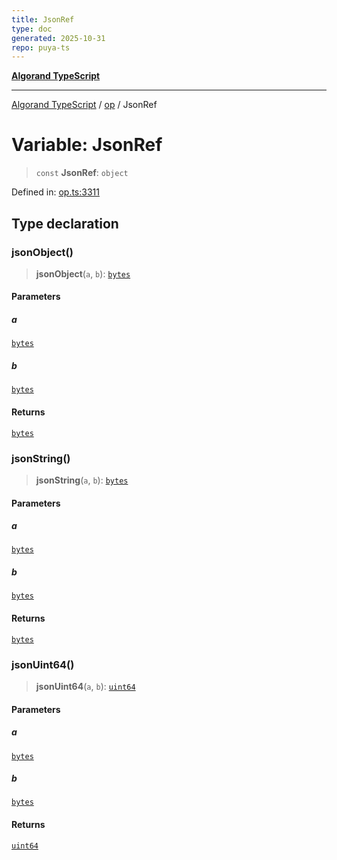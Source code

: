 ```yaml
---
title: JsonRef
type: doc
generated: 2025-10-31
repo: puya-ts
---
```

[**Algorand TypeScript**](../../README.md)

***

[Algorand TypeScript](../../modules.md) / [op](../README.md) / JsonRef

# Variable: JsonRef

> `const` **JsonRef**: `object`

Defined in: [op.ts:3311](https://github.com/algorandfoundation/puya-ts/blob/main/packages/algo-ts/src/op.ts#L3311)

## Type declaration

### jsonObject()

> **jsonObject**(`a`, `b`): [`bytes`](../../index/type-aliases/bytes.md)

#### Parameters

##### a

[`bytes`](../../index/type-aliases/bytes.md)

##### b

[`bytes`](../../index/type-aliases/bytes.md)

#### Returns

[`bytes`](../../index/type-aliases/bytes.md)

### jsonString()

> **jsonString**(`a`, `b`): [`bytes`](../../index/type-aliases/bytes.md)

#### Parameters

##### a

[`bytes`](../../index/type-aliases/bytes.md)

##### b

[`bytes`](../../index/type-aliases/bytes.md)

#### Returns

[`bytes`](../../index/type-aliases/bytes.md)

### jsonUint64()

> **jsonUint64**(`a`, `b`): [`uint64`](../../index/type-aliases/uint64.md)

#### Parameters

##### a

[`bytes`](../../index/type-aliases/bytes.md)

##### b

[`bytes`](../../index/type-aliases/bytes.md)

#### Returns

[`uint64`](../../index/type-aliases/uint64.md)
